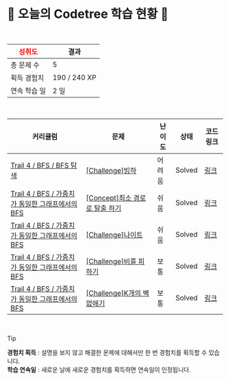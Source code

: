 # 🌲 오늘의 Codetree 학습 현황 🌲

<br />

| <span style="color:red;display:block;text-align:center;"> **성취도**</span> | 결과 |
|---|---|
| 총 문제 수 | 5 |
| 획득 경험치 | 190 / 240 XP |
| 연속 학습 일 | 2 일 |

<br />

|커리큘럼|문제|난이도|상태|코드 링크|
|---|---|---|---|---|
|[Trail 4 / BFS / BFS 탐색](https://www.codetree.ai/trail-info/intermediate-low/)|[[Challenge]빙하](https://www.codetree.ai/trails/complete/curated-cards/challenge-glacier/)|어려움|Solved|[링크](https://github.com/deanindaeyong/codetree-TILs/blob/main/250220/%EB%B9%99%ED%95%98/glacier.cpp)|
|[Trail 4 / BFS / 가중치가 동일한 그래프에서의 BFS](https://www.codetree.ai/trail-info/intermediate-low/)|[[Concept]최소 경로로 탈출 하기](https://www.codetree.ai/trails/complete/curated-cards/intro-escape-with-min-distance/)|쉬움|Solved|[링크](https://github.com/deanindaeyong/codetree-TILs/blob/main/250220/%EC%B5%9C%EC%86%8C%20%EA%B2%BD%EB%A1%9C%EB%A1%9C%20%ED%83%88%EC%B6%9C%20%ED%95%98%EA%B8%B0/escape-with-min-distance.cpp)|
|[Trail 4 / BFS / 가중치가 동일한 그래프에서의 BFS](https://www.codetree.ai/trail-info/intermediate-low/)|[[Challenge]나이트](https://www.codetree.ai/trails/complete/curated-cards/challenge-knight-movements/)|쉬움|Solved|[링크](https://github.com/deanindaeyong/codetree-TILs/blob/main/250220/%EB%82%98%EC%9D%B4%ED%8A%B8/knight-movements.cpp)|
|[Trail 4 / BFS / 가중치가 동일한 그래프에서의 BFS](https://www.codetree.ai/trail-info/intermediate-low/)|[[Challenge]비를 피하기](https://www.codetree.ai/trails/complete/curated-cards/challenge-stay-out-of-rain/)|보통|Solved|[링크](https://github.com/deanindaeyong/codetree-TILs/blob/main/250220/%EB%B9%84%EB%A5%BC%20%ED%94%BC%ED%95%98%EA%B8%B0/stay-out-of-rain.cpp)|
|[Trail 4 / BFS / 가중치가 동일한 그래프에서의 BFS](https://www.codetree.ai/trail-info/intermediate-low/)|[[Challenge]K개의 벽 없애기](https://www.codetree.ai/trails/complete/curated-cards/challenge-remove-k-walls/)|보통|Solved|[링크](https://github.com/deanindaeyong/codetree-TILs/blob/main/250220/K%EA%B0%9C%EC%9D%98%20%EB%B2%BD%20%EC%97%86%EC%95%A0%EA%B8%B0/remove-k-walls.cpp)|


<br />

> [!TIP]
> **경험치 획득** : 설명을 보지 않고 해결한 문제에 대해서만 한 번 경험치를 획득할 수 있습니다.  
> **학습 연속일** : 새로운 날에 새로운 경험치를 획득하면 연속일이 인정됩니다.

